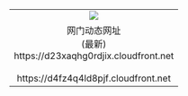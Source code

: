 ﻿<table>
  <tr></tr>
  <tr><td colspan=2 align=center><img src="https://d23xaqhg0rdjix.cloudfront.net/Up/oGate.jpg" /></td></tr>
  <tr><td colspan=2 align=center>网门动态网址<br/>(最新)
<br>https://d23xaqhg0rdjix.cloudfront.net
<br/>
<br>https://d4fz4q4ld8pjf.cloudfront.net
    </td>
  </tr>
</table>
